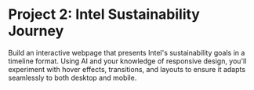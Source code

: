 # Project 2: Intel Sustainability Journey
Build an interactive webpage that presents Intel's sustainability goals in a timeline format. Using AI and your knowledge of responsive design, you'll experiment with hover effects, transitions, and layouts to ensure it adapts seamlessly to both desktop and mobile.

